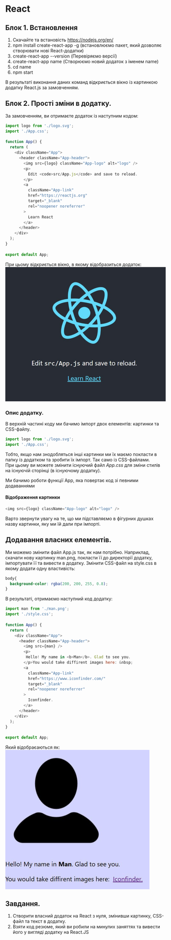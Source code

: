 # React
## Блок 1. Встановлення
1. Скачайте та встановість https://nodejs.org/en/
2. npm install create-react-app -g (встановлюємо пакет, який дозволяє створювати нові React-додатки)
3. create-react-app --version (Перевіряємо версії)
4. create-react-app name (Створюємо новий додаток з іменем name)
5. cd name
6. npm start


В результаті виконання даних команд відкриється вікно із картинкою додатку React.js за замовченням.

## Блок 2. Прості зміни в додатку.
За замовченням, ви отримаєте додаток із наступним кодом:
```js
import logo from './logo.svg';
import './App.css';

function App() {
  return (
    <div className="App">
      <header className="App-header">
        <img src={logo} className="App-logo" alt="logo" />
        <p>
          Edit <code>src/App.js</code> and save to reload.
        </p>
        <a
          className="App-link"
          href="https://reactjs.org"
          target="_blank"
          rel="noopener noreferrer"
        >
          Learn React
        </a>
      </header>
    </div>
  );
}

export default App;
```
При цьому відкриється вікно, в якому відобразиться додаток:
<img src = "img/react01.jpg">  


### Опис додатку.
В верхній частині коду ми бачимо імпорт двох елементів: картинки та CSS-файлу.
```js
import logo from './logo.svg';
import './App.css';
```
Тобто, якщо нам знодобляться інші картинки ми їх маємо покласти в папку із додатком та зробити їх імпорт. Так само із CSS-файлами.  
При цьому ви можете змінити існуючий файл *App.css* для зміни стилів на існуючій сторінці (в існуючому додатку).

Ми бачимо роботи функції App, яка повертає код зі певними додаваннями

#### Відображення картинки 
```js
<img src={logo} className="App-logo" alt="logo" />
```
Варто звернути увагу на те, що ми підставляємо в фігурних душках назву картинки, яку ми їй дали при імпорті.


## Додавання власних елементів.
Ми можемо змінити файл App.js так, як нам потрібно. Наприклад, скачати нову картинку man.png, покласти її до директорії додатку, імпортувати її та вивести в додатку. Змінити CSS-файл на style.css в якому додати одну властивість:
```css
body{
  background-color: rgba(200, 200, 255, 0.8);
}
```
В результаті, отримаємо наступний код додатку:
```js
import man from './man.png';
import './style.css';

function App() {
  return (
    <div className="App">
      <header className="App-header">
        <img src={man} />
        <p>
         Hello! My name in <b>Man</b>. Glad to see you.
        </p>You would take diffirent images here: &nbsp; 
        <a
          className="App-link"
          href="https://www.iconfinder.com/"
          target="_blank"
          rel="noopener noreferrer"
        > 
          Iconfinder.
        </a>
      </header>
    </div>
  );
}

export default App;
```
Який відобраєаються як:  
<img src = "img/react02.jpg">  


## Завдання.
1. Створити власний додаток на React з нуля, змінивши картинку, CSS-файл та текст в додатку.
2. Взяти код резюме, який ви робили на минулих заняттях та вивести його у вигляді додатку на React.JS

